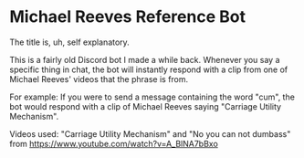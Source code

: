 # Michael Reeves Reference Bot
The title is, uh, self explanatory.

This is a fairly old Discord bot I made a while back. Whenever you say a specific thing in chat, the bot will instantly respond with a clip from one of Michael Reeves' videos that the phrase is from.

For example: If you were to send a message containing the word "cum", the bot would respond with a clip of Michael Reeves saying "Carriage Utility Mechanism".

Videos used:
"Carriage Utility Mechanism" and "No you can not dumbass" from https://www.youtube.com/watch?v=A_BlNA7bBxo
